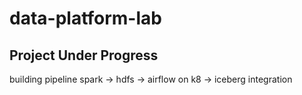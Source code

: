 # data-platform-lab
## Project Under Progress 
building pipeline spark -> hdfs -> airflow on k8 -> iceberg integration
